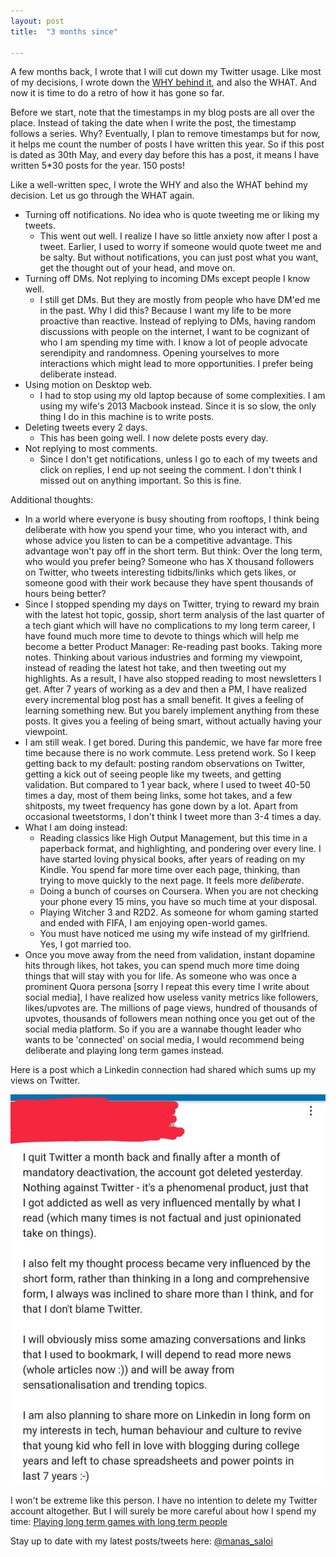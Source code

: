 ```yaml
---
layout: post
title:  "3 months since"

---
```


A few months back, I wrote that I will cut down my Twitter usage. Like most of my decisions, I wrote down the [WHY behind it](https://manassaloi.com/2020/04/17/cutting-down-twitter.html), and also the WHAT. And now it is time to do a retro of how it has gone so far.

Before we start, note that the timestamps in my blog posts are all over the place. Instead of taking the date when I write the post, the timestamp follows a series. Why? Eventually, I plan to remove timestamps but for now, it helps me count the number of posts I have written this year. So if this post is dated as 30th May, and every day before this has a post, it means I have written 5*30 posts for the year. 150 posts!

Like a well-written spec, I wrote the WHY and also the WHAT behind my decision. Let us go through the WHAT again.
- Turning off notifications. No idea who is quote tweeting me or liking my tweets.
  - This went out well. I realize I have so little anxiety now after I post a tweet. Earlier, I used to worry if someone would quote tweet me and be salty. But without notifications, you can just post what you want, get the thought out of your head, and move on.
- Turning off DMs. Not replying to incoming DMs except people I know well.
  - I still get DMs. But they are mostly from people who have DM'ed me in the past. Why I did this? Because I want my life to be more proactive than reactive. Instead of replying to DMs, having random discussions with people on the internet, I want to be cognizant of who I am spending my time with. I know a lot of people advocate serendipity and randomness. Opening yourselves to more interactions which might lead to more opportunities. I prefer being deliberate instead.
- Using motion on Desktop web.
  - I had to stop using my old laptop because of some complexities. I am using my wife's 2013 Macbook instead. Since it is so slow, the only thing I do in this machine is to write posts.
- Deleting tweets every 2 days.
  - This has been going well. I now delete posts every day.
- Not replying to most comments.
  - Since I don't get notifications, unless I go to each of my tweets and click on replies, I end up not seeing the comment. I don't think I missed out on anything important. So this is fine.

Additional thoughts:

- In a world where everyone is busy shouting from rooftops, I think being deliberate with how you spend your time, who you interact with, and whose advice you listen to can be a competitive advantage. This advantage won't pay off in the short term. But think: Over the long term, who would you prefer being? Someone who has X thousand followers on Twitter, who tweets interesting tidbits/links which gets likes, or someone good with their work because they have spent thousands of hours being better?
- Since I stopped spending my days on Twitter, trying to reward my brain with the latest hot topic, gossip, short term analysis of the last quarter of a tech giant which will have no complications to my long term career, I have found much more time to devote to things which will help me become a better Product Manager: Re-reading past books. Taking more notes. Thinking about various industries and forming my viewpoint, instead of reading the latest hot take, and then tweeting out my highlights. As a result, I have also stopped reading to most newsletters I get. After 7 years of working as a dev and then a PM, I have realized every incremental blog post has a small benefit. It gives a feeling of learning something new. But you barely implement anything from these posts. It gives you a feeling of being smart, without actually having your viewpoint.
- I am still weak. I get bored. During this pandemic, we have far more free time because there is no work commute. Less pretend work. So I keep getting back to my default: posting random observations on Twitter, getting a kick out of seeing people like my tweets, and getting validation. But compared to 1 year back, where I used to tweet 40-50 times a day, most of them being links, some hot takes, and a few shitposts, my tweet frequency has gone down by a lot. Apart from occasional tweetstorms, I don't think I tweet more than 3-4 times a day.
- What I am doing instead:
  - Reading classics like High Output Management, but this time in a paperback format, and highlighting, and pondering over every line. I have started loving physical books, after years of reading on my Kindle. You spend far more time over each page, thinking, than trying to move quickly to the next page. It feels more *deliberate*.
  - Doing a bunch of courses on Coursera. When you are not checking your phone every 15 mins, you have so much time at your disposal.
  - Playing Witcher 3 and R2D2. As someone for whom gaming started and ended with FIFA, I am enjoying open-world games.
  - You must have noticed me using my wife instead of my girlfriend. Yes, I got married too.
- Once you move away from the need from validation, instant dopamine hits through likes, hot takes, you can spend much more time doing things that will stay with you for life. As someone who was once a prominent Quora persona [sorry I repeat this every time I write about social media], I have realized how useless vanity metrics like followers, likes/upvotes are. The millions of page views, hundred of thousands of upvotes, thousands of followers mean nothing once you get out of the social media platform. So if you are a wannabe thought leader who wants to be 'connected' on social media, I would recommend being deliberate and playing long term games instead.

Here is a post which a Linkedin connection had shared which sums up my views on Twitter.

![Twitter comment](/assets/img/twitter_comment.png)

I won't be extreme like this person. I have no intention to delete my Twitter account altogether. But I will surely be more careful about how I spend my time: [Playing long term games with long term people](https://nav.al/long-term)

Stay up to date with my latest posts/tweets here: [@manas_saloi](http://twitter.com/manas_saloi)
